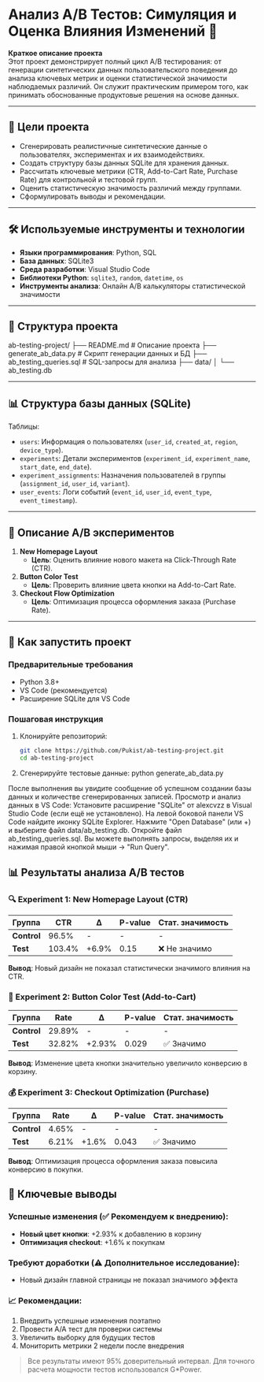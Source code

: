 # Анализ A/B Тестов: Симуляция и Оценка Влияния Изменений 🚀  

**Краткое описание проекта**  
Этот проект демонстрирует полный цикл A/B тестирования: от генерации синтетических данных пользовательского поведения до анализа ключевых метрик и оценки статистической значимости наблюдаемых различий. Он служит практическим примером того, как принимать обоснованные продуктовые решения на основе данных.

---

## 🎯 Цели проекта  
- Сгенерировать реалистичные синтетические данные о пользователях, экспериментах и их взаимодействиях.  
- Создать структуру базы данных SQLite для хранения данных.  
- Рассчитать ключевые метрики (CTR, Add-to-Cart Rate, Purchase Rate) для контрольной и тестовой групп.  
- Оценить статистическую значимость различий между группами.  
- Сформулировать выводы и рекомендации.  

---

## 🛠️ Используемые инструменты и технологии  
- **Языки программирования**: Python, SQL  
- **База данных**: SQLite3  
- **Среда разработки**: Visual Studio Code  
- **Библиотеки Python**: `sqlite3`, `random`, `datetime`, `os`  
- **Инструменты анализа**: Онлайн A/B калькуляторы статистической значимости  

---

## 📂 Структура проекта  
ab-testing-project/
├── README.md # Описание проекта
├── generate_ab_data.py # Скрипт генерации данных и БД
├── ab_testing_queries.sql # SQL-запросы для анализа
├── data/
│ └── ab_testing.db

---

## 📊 Структура базы данных (SQLite)  
Таблицы:  
- `users`: Информация о пользователях (`user_id`, `created_at`, `region`, `device_type`).  
- `experiments`: Детали экспериментов (`experiment_id`, `experiment_name`, `start_date`, `end_date`).  
- `experiment_assignments`: Назначения пользователей в группы (`assignment_id`, `user_id`, `variant`).  
- `user_events`: Логи событий (`event_id`, `user_id`, `event_type`, `event_timestamp`).  

---

## 🧪 Описание A/B экспериментов  
1. **New Homepage Layout**  
   - **Цель**: Оценить влияние нового макета на Click-Through Rate (CTR).  
2. **Button Color Test**  
   - **Цель**: Проверить влияние цвета кнопки на Add-to-Cart Rate.  
3. **Checkout Flow Optimization**  
   - **Цель**: Оптимизация процесса оформления заказа (Purchase Rate).  

---

## 🚀 Как запустить проект

### Предварительные требования
- Python 3.8+
- VS Code (рекомендуется)
- Расширение SQLite для VS Code

### Пошаговая инструкция

1. Клонируйте репозиторий:
   ```bash
   git clone https://github.com/Pukist/ab-testing-project.git
   cd ab-testing-project
2. Сгенерируйте тестовые данные:
python generate_ab_data.py

После выполнения вы увидите сообщение об успешном создании базы данных и количестве сгенерированных записей.
Просмотр и анализ данных в VS Code:
Установите расширение "SQLite" от alexcvzz в Visual Studio Code (если ещё не установлено).
На левой боковой панели VS Code найдите иконку SQLite Explorer.
Нажмите "Open Database" (или +) и выберите файл data/ab_testing.db.
Откройте файл ab_testing_queries.sql. Вы можете выполнять запросы, выделяя их и нажимая правой кнопкой мыши -> "Run Query".

## 📊 Результаты анализа A/B тестов

### 🔍 Experiment 1: New Homepage Layout (CTR)
| Группа      | CTR    | Δ     | P-value | Стат. значимость |
|-------------|--------|-------|---------|------------------|
| **Control** | 96.5%  | -     | -       | -                |
| **Test**    | 103.4% | +6.9% | 0.15    | ❌ Не значимо     |

**Вывод**: Новый дизайн не показал статистически значимого влияния на CTR.

### 🛒 Experiment 2: Button Color Test (Add-to-Cart)
| Группа      | Rate   | Δ      | P-value | Стат. значимость |
|-------------|--------|--------|---------|------------------|
| **Control** | 29.89% | -      | -       | -                |
| **Test**    | 32.82% | +2.93% | 0.029   | ✅ Значимо        |

**Вывод**: Изменение цвета кнопки значительно увеличило конверсию в корзину.

### 💰 Experiment 3: Checkout Optimization (Purchase)
| Группа      | Rate  | Δ     | P-value | Стат. значимость |
|-------------|-------|-------|---------|------------------|
| **Control** | 4.65% | -     | -       | -                |
| **Test**    | 6.21% | +1.6% | 0.043   | ✅ Значимо        |

**Вывод**: Оптимизация процесса оформления заказа повысила конверсию в покупки.

## 📌 Ключевые выводы

### Успешные изменения (✅ Рекомендуем к внедрению):
- **Новый цвет кнопки**: +2.93% к добавлению в корзину
- **Оптимизация checkout**: +1.6% к покупкам

### Требуют доработки (⚠️ Дополнительное исследование):
- Новый дизайн главной страницы не показал значимого эффекта

### 📈 Рекомендации:
1. Внедрить успешные изменения поэтапно
2. Провести A/A тест для проверки системы
3. Увеличить выборку для будущих тестов
4. Мониторить метрики 2 недели после внедрения

> Все результаты имеют 95% доверительный интервал. Для точного расчета мощности тестов использовался G*Power.
